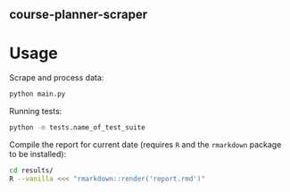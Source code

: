 course-planner-scraper
----------------------

# Usage

Scrape and process data:

```sh
python main.py
```

Running tests:

```sh
python -m tests.name_of_test_suite
```

Compile the report for current date (requires `R` and the `rmarkdown` package to be installed):

``` bash
cd results/
R --vanilla <<< "rmarkdown::render('report.rmd')"
```

